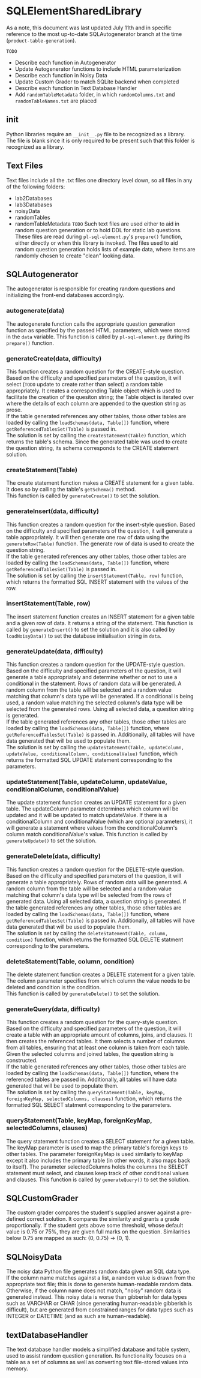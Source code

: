 # SQLElementSharedLibrary

As a note, this document was last updated July 11th and in specific reference to the most up-to-date SQLAutogenerator branch at the time (`product-table-generation`).

`TODO`
- Describe each function in Autogenerator
- Update Autogenerator functions to include HTML parameterization
- Describe each function in Noisy Data
- Update Custom Grader to match SQLite backend when completed
- Describe each function in Text Database Handler
- Add `randomTableMetadata` folder, in which `randomColumns.txt` and `randomTableNames.txt` are placed


## __init__

Python libraries require an `__init__.py` file to be recognized as a library. The file is blank since it is only required to be present such that this folder is recognized as a library.


## Text Files

Text files include all the .txt files one directory level down, so all files in any of the following folders:
- lab2Databases
- lab3Databases
- noisyData
- randomTables
- randomTableMetadata `TODO`
Such text files are used either to aid in random question generation or to hold DDL for static lab questions. These files are read during `pl-sql-element.py`'s `prepare()` function, either directly or when this library is invoked. The files used to aid random question generation holds lists of example data, where items are randomly chosen to create "clean" looking data.


## SQLAutogenerator

The autogenerator is responsible for creating random questions and initializing the front-end databases accordingly.


### autogenerate(data)

The autogenerate function calls the appropriate question generation function as specified by the passed HTML parameters, which were stored in the `data` variable. This function is called by `pl-sql-element.py` during its `prepare()` function.


### generateCreate(data, difficulty)

This function creates a random question for the CREATE-style question. 
Based on the difficulty and specified parameters of the question, it will select (`TODO` update to create rather than select) a random table appropriately. It creates a corresponding Table object which is used to facilitate the creation of the quesiton string; the Table object is iterated over where the details of each column are appended to the question string as prose.  
If the table generated references any other tables, those other tables are loaded by calling the `loadSchemas(data, Table[])` function, where `getReferencedTablesSet(Table)` is passed in.  
The solution is set by calling the `createStatement(Table)` function, which returns the table's schema. Since the generated table was used to create the question string, its schema corresponds to the CREATE statement solution.


### createStatement(Table)

The create statement function makes a CREATE statement for a given table. It does so by calling the table's `getSchema()` method.  
This function is called by `generateCreate()` to set the solution.


### generateInsert(data, difficulty)

This function creates a random question for the insert-style question. 
Based on the difficulty and specified parameters of the question, it will generate a table appropriately. It will then generate one row of data using the `generateRow(Table)` function. The generate row of data is used to create the question string.  
If the table generated references any other tables, those other tables are loaded by calling the `loadSchemas(data, Table[])` function, where `getReferencedTablesSet(Table)` is passed in.  
The solution is set by calling the `insertStatement(Table, row)` function, which returns the formatted SQL INSERT statement with the values of the row.


### insertStatement(Table, row)

The insert statement function creates an INSERT statement for a given table and a given row of data. It returns a string of the statement.
This function is called by `generateInsert()` to set the solution and it is also called by `loadNoisyData()` to set the database initialisation string in `data`.


### generateUpdate(data, difficulty)

This function creates a random question for the UPDATE-style question. 
Based on the difficulty and specified parameters of the question, it will generate a table appropriately and determine whether or not to use a conditional in the statement. Rows of random data will be generated. A random column from the table will be selected and a random value matching that column's data type will be generated. If a conditional is being used, a random value matching the selected column's data type will be selected from the generated rows. Using all selected data, a question string is generated.  
If the table generated references any other tables, those other tables are loaded by calling the `loadSchemas(data, Table[])` function, where `getReferencedTablesSet(Table)` is passed in. Additionally, all tables will have data generated that will be used to populate them.  
The solution is set by calling the `updateStatement(Table, updateColumn, updateValue, conditionalColumn, conditionalValue)` function, which returns the formatted SQL UPDATE statement corresponding to the parameters.


### updateStatement(Table, updateColumn, updateValue, conditionalColumn, conditionalValue)

The update statement function creates an UPDATE statement for a given table. The updateColumn parameter determines which column will be updated and it will be updated to match updateValue. If there is a conditionalColumn and conditionalValue (which are optional parameters), it will generate a statement where values from the conditionalColumn's column match conditionalValue's value. 
This function is called by `generateUpdate()` to set the solution.


### generateDelete(data, difficulty)

This function creates a random question for the DELETE-style question. 
Based on the difficulty and specified parameters of the question, it will generate a table appropriately. Rows of random data will be generated. A random column from the table will be selected and a random value matching that column's data type will be selected from the rows of generated data. Using all selected data, a question string is generated.
If the table generated references any other tables, those other tables are loaded by calling the `loadSchemas(data, Table[])` function, where `getReferencedTablesSet(Table)` is passed in. Additionally, all tables will have data generated that will be used to populate them.  
The solution is set by calling the `deleteStatement(Table, column, condition)` function, which returns the formatted SQL DELETE statment corresponding to the parameters.


### deleteStatement(Table, column, condition)

The delete statement function creates a DELETE statement for a given table. The column parameter specifies from which column the value needs to be deleted and condition is the condition.  
This function is called by `generateDelete()` to set the solution.


### generateQuery(data, difficulty)

This function creates a random question for the query-style question. 
Based on the difficulty and specified parameters of the question, it will create a table with an appropriate amount of columns, joins, and clauses. It then creates the referenced tables. It them selects a number of columns from all tables, ensuring that at least one column is taken from each table. Given the selected columns and joined tables, the question string is constructed.  
If the table generated references any other tables, those other tables are loaded by calling the `loadSchemas(data, Table[])` function, where the referenced tables are passed in. Additionally, all tables will have data generated that will be used to populate them.  
The solution is set by calling the `queryStatement(Table, keyMap, foreignKeyMap, selectedColumns, clauses)` function, which returns the formatted SQL SELECT statment corresponding to the parameters.


### queryStatement(Table, keyMap, foreignKeyMap, selectedColumns, clauses)

The query statement function creates a SELECT statement for a given table. The keyMap parameter is used to map the primary table's foreign keys to other tables. The parameter foreignKeyMap is used similarly to keyMap except it also includes the primary table (in other words, it also maps back to itself). The parameter selectedColumns holds the columns the SELECT statement must select, and clauses keep track of other conditional values and clauses.
This function is called by `generateQuery()` to set the solution.


## SQLCustomGrader

The custom grader compares the student's supplied answer against a pre-defined correct solution. It compares the similarity and grants a grade proportionally. If the student gets above some threshold, whose default value is 0.75 or 75%, they are given full marks on the question. Similarities below 0.75 are mapped as such: (0, 0.75) -> (0, 1).


## SQLNoisyData

The noisy data Python file generates random data given an SQL data type. If the column name matches against a list, a random value is drawn from the appropriate text file; this is done to generate human-readable random data. Otherwise, if the column name does not match, "noisy" random data is generated instead. This noisy data is worse than gibberish for data types such as VARCHAR or CHAR (since generating human-readable gibberish is difficult), but are generated from constrained ranges for data types such as INTEGER or DATETIME (and as such are human-readable).


## textDatabaseHandler

The text database handler models a simplified database and table system, used to assist random question generation. Its functionality focuses on a table as a set of columns as well as converting text file-stored values into memory.
